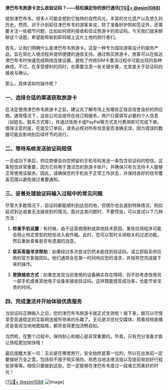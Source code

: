 **津巴布韦旅游卡怎么收验证码？——轻松搞定你的旅行通讯[[TG💪+ @esim1088](https://t.me/s/esim1088)]**

提到津巴布韦，很多人可能会想到它独特的自然风光、丰富的文化遗产以及悠久的历史。然而，对于计划前往津巴布韦的游客来说，除了准备好护照和签证外，还需要关注一些细节问题，比如如何顺利接收和验证旅游卡的验证码。今天我们就来聊聊这个话题，希望能帮助到即将踏上这片土地的旅行者们。

首先，让我们明确什么是津巴布韦旅游卡。这是一种专为国际游客设计的服务产品，旨在简化入境流程并提供便捷的通信支持。通过购买旅游卡，旅客可以在抵达津巴布韦时快速完成网络连接设置，避免了传统SIM卡激活过程中可能出现的各种麻烦。不过，在享受便利的同时，也需要注意一些关键步骤，尤其是关于验证码的接收与确认。

那么，具体该如何操作呢？

### 一、选择合适的渠道获取旅游卡

在决定使用津巴布韦旅游卡之前，建议先了解市场上有哪些正规且信誉良好的供应商。通常情况下，这些公司会提供在线订购服务，用户只需填写必要的个人信息（如姓名、联系方式等），并通过信用卡或PayPal等方式支付费用即可完成下单。值得注意的是，在提交订单前，请务必核对所有信息是否准确无误，因为错误的数据可能会影响到后续环节的进行。

### 二、等待系统发送验证码短信

一旦成功下单后，供应商便会向您预留的手机号码发送一条包含验证码的短信。这条短信非常重要，因为它将用于激活您的旅游卡账户，并确保只有合法持卡人能够正常使用该服务。因此，请确保您的手机处于正常工作状态，并保持良好的信号覆盖范围以避免错过重要通知。

### 三、妥善处理验证码输入过程中的常见问题

尽管大多数情况下，验证码都能顺利到达目的地，但偶尔也会遇到特殊情况，例如延迟到达或者无法接收到的情况。面对这类问题时，不要慌张，可以尝试以下几种方法：

1. **检查手机设置**：有时候，由于运营商限制或其他技术原因，某些应用程序可能会阻止特定类型的短信进入收件箱。此时，您可以暂时关闭相关的过滤功能，然后重新查看是否有遗漏的消息。
   
2. **联系客服寻求帮助**：如果经过多次尝试仍然未能找到验证码，请立即联系供应商的官方客服团队。他们通常会在第一时间响应您的请求，并指导您完成接下来的操作。

3. **更换接收方式**：如果您发现当前使用的设备确实存在障碍，则不妨考虑改用另一部手机或者其他电子设备来接收验证码。这样既能提高成功率，也能节省宝贵的时间。

### 四、完成激活并开始体验优质服务

当验证码正确输入之后，您的津巴布韦旅游卡就正式生效啦！接下来，就可以尽情享受高速稳定的互联网连接所带来的乐趣了。无论是浏览社交媒体、观看视频直播还是查阅当地地图指南，都将变得更加流畅自如。

当然啦，在整个过程中，保持耐心和细心是非常重要的。毕竟，只有充分准备才能让旅程更加愉快哦！

最后提醒大家一句：无论是在哪里旅行，安全始终是第一位的。所以在出发前一定要做好万全之策，包括但不限于购买保险、熟悉当地法律法规以及提前规划好行程安排等等。相信只要做到这些，您一定能够在津巴布韦度过一段难忘而美好的时光！

[[TG💪+ @esim1088](https://t.me/s/esim1088) ![Image](https://i.postimg.cc/4NQfJmqS/Snipaste-2025-05-13-00-14-12.png)]